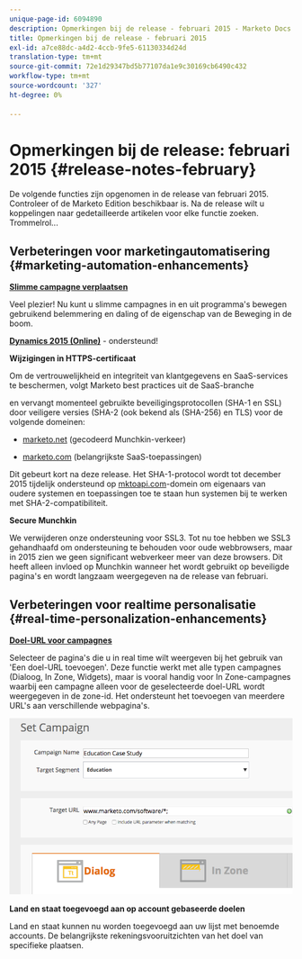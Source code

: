 ```yaml
---
unique-page-id: 6094890
description: Opmerkingen bij de release - februari 2015 - Marketo Docs - Productdocumentatie
title: Opmerkingen bij de release - februari 2015
exl-id: a7ce88dc-a4d2-4ccb-9fe5-61130334d24d
translation-type: tm+mt
source-git-commit: 72e1d29347bd5b77107da1e9c30169cb6490c432
workflow-type: tm+mt
source-wordcount: '327'
ht-degree: 0%

---
```


# Opmerkingen bij de release: februari 2015 {#release-notes-february}

De volgende functies zijn opgenomen in de release van februari 2015. Controleer of de Marketo Edition beschikbaar is. Na de release wilt u koppelingen naar gedetailleerde artikelen voor elke functie zoeken. Trommelrol...

## Verbeteringen voor marketingautomatisering {#marketing-automation-enhancements}

**[Slimme campagne verplaatsen](/help/marketo/product-docs/core-marketo-concepts/smart-campaigns/using-smart-campaigns/move-a-smart-campaign.md)**

Veel plezier! Nu kunt u slimme campagnes in en uit programma&#39;s bewegen gebruikend belemmering en daling of de eigenschap van de Beweging in de boom.

**[Dynamics 2015 (Online)](https://docs.marketo.com/display/docs/microsoft+dynamics+2013+on-premises)**  - ondersteund!

**Wijzigingen in HTTPS-certificaat**

Om de vertrouwelijkheid en integriteit van klantgegevens en SaaS-services te beschermen, volgt Marketo best practices uit de SaaS-branche

en vervangt momenteel gebruikte beveiligingsprotocollen (SHA-1 en SSL) door veiligere versies (SHA-2 (ook bekend als (SHA-256) en TLS) voor de volgende domeinen:

* [marketo.net](https://marketo.net)  (gecodeerd Munchkin-verkeer)

* [marketo.com](https://marketo.com) (belangrijkste SaaS-toepassingen)

Dit gebeurt kort na deze release. Het SHA-1-protocol wordt tot december 2015 tijdelijk ondersteund op [mktoapi.com](https://mktoapi.com)-domein om eigenaars van oudere systemen en toepassingen toe te staan hun systemen bij te werken met SHA-2-compatibiliteit.

**Secure Munchkin**

We verwijderen onze ondersteuning voor SSL3. Tot nu toe hebben we SSL3 gehandhaafd om ondersteuning te behouden voor oude webbrowsers, maar in 2015 zien we geen significant webverkeer meer van deze browsers. Dit heeft alleen invloed op Munchkin wanneer het wordt gebruikt op beveiligde pagina&#39;s en wordt langzaam weergegeven na de release van februari.

## Verbeteringen voor realtime personalisatie {#real-time-personalization-enhancements}

**[Doel-URL voor campagnes](/help/marketo/product-docs/web-personalization/working-with-web-campaigns/adding-a-target-url-to-a-web-campaign.md)**

Selecteer de pagina&#39;s die u in real time wilt weergeven bij het gebruik van &#39;Een doel-URL toevoegen&#39;. Deze functie werkt met alle typen campagnes (Dialoog, In Zone, Widgets), maar is vooral handig voor In Zone-campagnes waarbij een campagne alleen voor de geselecteerde doel-URL wordt weergegeven in de zone-id. Het ondersteunt het toevoegen van meerdere URL&#39;s aan verschillende webpagina&#39;s.

![](assets/image2015-2-19-11-3a0-3a30.png)

**Land en staat toegevoegd aan op account gebaseerde doelen**

Land en staat kunnen nu worden toegevoegd aan uw lijst met benoemde accounts. De belangrijkste rekeningsvooruitzichten van het doel van specifieke plaatsen.

